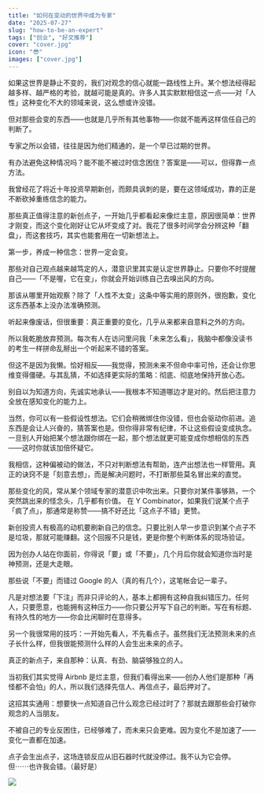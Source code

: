 ```yaml
---
title: "如何在变动的世界中成为专家"
date: "2025-07-27"
slug: "how-to-be-an-expert"
tags: ["创业", "好文推荐"]
cover: "cover.jpg"
icon: "😎"
images: ["cover.jpg"]
---
```

如果这世界是静止不变的，我们对观念的信心就能一路线性上升。某个想法经得起越多样、越严格的考验，就越可能是真的。许多人其实默默相信这一点——对「人性」这种变化不大的领域来说，这么想或许没错。



但对那些会变的东西——也就是几乎所有其他事物——你就不能再这样信任自己的判断了。



专家之所以会错，往往是因为他们精通的，是一个早已过期的世界。



有办法避免这种情况吗？能不能不被过时信念困住？答案是——可以，但得靠一点方法。



我曾经花了将近十年投资早期新创，而颇具讽刺的是，要在这领域成功，靠的正是不断砍掉重练信念的能力。



那些真正值得注意的新创点子，一开始几乎都看起来像烂主意，原因很简单：世界才刚变，而这个变化刚好让它从坏变成了对。我花了很多时间学会分辨这种「翻盘」，而这套技巧，其实也能套用在一切新想法上。



第一步，养成一种信念：世界一定会变。



那些对自己观点越来越笃定的人，潜意识里其实是认定世界静止。只要你不时提醒自己——「不是喔，它在变」，你就会开始训练自己去嗅出风的方向。



那该从哪里开始观察？除了「人性不太变」这条中等实用的原则外，很抱歉，变化这东西基本上没办法准确预测。



听起来像废话，但很重要：真正重要的变化，几乎从来都来自意料之外的方向。



所以我乾脆放弃预测。每次有人在访问里问我「未来怎么看」，我脑中都像没读书的考生一样拼命乱掰出一个听起来不错的答案。



但这不是因为我懒。恰好相反——我觉得，预测未来不但命中率可怜，还会让你思维变得僵硬。与其乱猜，不如选择更实际的策略：彻底、彻底地保持开放心态。



别自以为知道方向，先诚实地承认——我根本不知道哪边才是对的。然后把注意力全放在感知变化的能力上。



当然，你可以有一些假设性想法。它们会稍微绑住你没错，但也会驱动你前进。追东西是会让人兴奋的，猜答案也是。但你得非常有纪律，不让这些假设变成执念。
一旦别人开始把某个想法跟你绑在一起，那个想法就更可能变成你想相信的东西——这时你就该加倍怀疑它。



我相信，这种偏被动的做法，不只对判断想法有帮助，连产出想法也一样管用。真正的诀窍不是「刻意去想」，而是解决问题时，不打断那些莫名冒出来的直觉。



那些变化的风，常从某个领域专家的潜意识中吹出来。只要你对某件事够熟，一个突然跳出来的怪念头，几乎都有价值。
在 Y Combinator，如果我们说某个点子「疯了点」，那通常是称赞——搞不好还比「这点子不错」更赞。



新创投资人有极高的动机要刷新自己的信念。只要比别人早一步意识到某个点子不是垃圾，那就可能赚翻。这个回报不只是钱，更是你整个判断体系的现场验证。



因为创办人站在你面前，你得说「要」或「不要」，几个月后你就会知道你当时是神预测，还是大走眼。



那些说「不要」而错过 Google 的人（真的有几个），这笔帐会记一辈子。



凡是对想法要「下注」而非只评论的人，基本上都拥有这种自我纠错压力。任何人，只要愿意，也能拥有这种压力——你只要公开写下自己的判断。写在有标题、有持久性的地方——你会比闲聊时在意得多。



另一个我很常用的技巧：一开始先看人，不先看点子。虽然我们无法预测未来的点子长什么样，但我很能预测什么样的人会生出未来的点子。



真正的新点子，来自那种：认真、有劲、脑袋够独立的人。



当初我们其实觉得 Airbnb 是烂主意，但我们看得出来——创办人他们是那种「再怪都不会怕」的人，所以我们选择先信人、再信点子，最后押对了。



这招其实通用：想要快一点知道自己什么观念已经过时了？那就去跟那些会打破你观念的人当朋友。



不被自己的专业反困住，已经够难了，而未来只会更难。因为变化不是加速了——变化一直都在加速。



点子会生出点子，这场连锁反应从旧石器时代就没停过。我不认为它会停。
但⋯⋯也许我会错。（最好是）




![](https://prod-files-secure.s3.us-west-2.amazonaws.com/112d0858-5090-4d34-a606-b75eb8d65fd2/46476355-9cf3-4e99-9b7a-3531bc426380/1000202064.png?X-Amz-Algorithm=AWS4-HMAC-SHA256&X-Amz-Content-Sha256=UNSIGNED-PAYLOAD&X-Amz-Credential=ASIAZI2LB466QXSWH446%2F20250814%2Fus-west-2%2Fs3%2Faws4_request&X-Amz-Date=20250814T042433Z&X-Amz-Expires=3600&X-Amz-Security-Token=IQoJb3JpZ2luX2VjEPP%2F%2F%2F%2F%2F%2F%2F%2F%2F%2FwEaCXVzLXdlc3QtMiJHMEUCIA44YdWECJYlDmkSWNdHSatjJrU4PxqIOSyi5ixRjY7FAiEAtXBp0qpnqNBUfrQNx1PvGMBJtHtvBqwQ6RwJalmcMAMq%2FwMIPBAAGgw2Mzc0MjMxODM4MDUiDElSSkAonJfZmruamCrcA2Y1SFoF1l0RbOxW9xf9OCdYMKmiUgDKTKgsBKzVmrAGOwLRDS2HvVRbXCKtYIzzx057Jv5UOeBhPZjuLUPGAUsayejayOG4BkCqfmE%2BWwu2ChNC6jO60wrf6QqNQmlGRTev5MjuUDxpKJ07TJcNRqL%2BaRnKjaB3%2FHVAi3Bfj44myQtyr0xUPr9UC26Y64vKAgG9NQPzLrCC%2FfdEx9ZKRKRkEArpYub8EoeB6YIwnxpka1yc9RfTJCdQON8AOg9y8b%2BsAvq7Hl1Kz8FF2oCPNfsFKfHuADp05pIGdSB4lmsrG%2BBqG63YD%2FvYerqfrpQsZgRJ23eKWO0Mjs7HtJbh4DteM01sBGE9gLuAkmKAsaatF2lE1MUvxuITu6Riksg%2BYQ36jfwWJUHh7baWsjn77oBQjXR28TW9vO8DDIK956i2i5YhSbVDXUdUAOyVLAQjQkF9pcS%2F7rJMwjHwx23djtyBj5pN6AfdSje2XnrKYkCXM7zXQuuVr1ej5ZVPr9be2H3WBdMCUx7%2Bvmx6gj5Umo3u2IDGHCmoFSqatDCLjUe7SeGmVErxQMYv%2BOCRa3xt3zBl6psiEtoQhU5jt3sNO0D4UuTsoWPKxOczaZ3tm6jHiVCnujSNhspn9OraMP6Y9cQGOqUB44YGSi%2BVVocENmKrWbgDUGUrGwRCnOpe%2BLnHYYJ2CRWVxdJ6N0gKv85dDfSddDeOOSPNj38JbbElplK91s3dvjSooQjR9LsbP4GnkzopKBaCYL%2F5nB6d%2FM03Kkv7cxvCBZkbIcOf8OATWsC%2F3%2FD%2FhcomB8qA6EEJK9CzK4nNkL0lYFvvM04sgJx8CcEC%2FbdUUyH7H%2FvOXKioVPmTYt47PC6RhNJQ&X-Amz-Signature=e96fa9b35ec638982243788e9cdeaa5bf0b94b63ae599d33d1cb12d565cb9992&X-Amz-SignedHeaders=host&x-amz-checksum-mode=ENABLED&x-id=GetObject)

